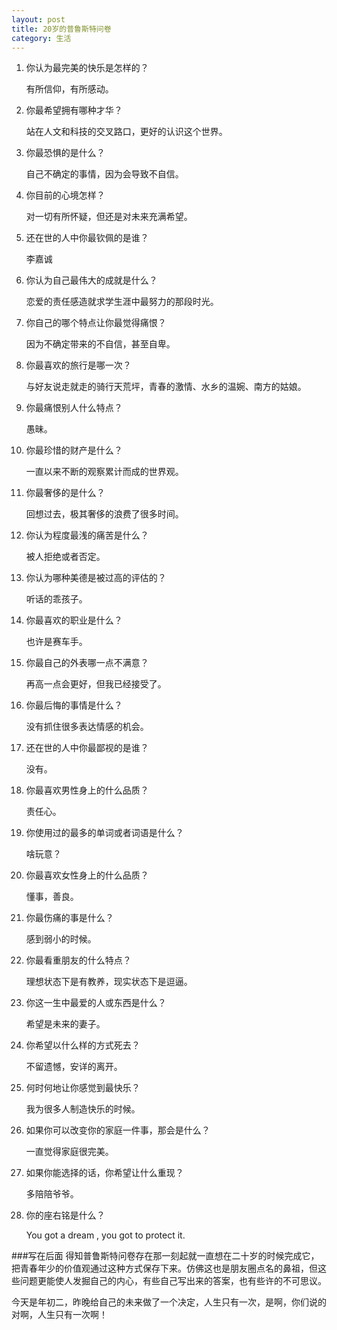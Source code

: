 ```yaml
---
layout: post
title: 20岁的普鲁斯特问卷
category: 生活
---
```


1. 你认为最完美的快乐是怎样的？

	有所信仰，有所感动。

2. 你最希望拥有哪种才华？

	站在人文和科技的交叉路口，更好的认识这个世界。

3. 你最恐惧的是什么？

	自己不确定的事情，因为会导致不自信。
	
4. 你目前的心境怎样？

	对一切有所怀疑，但还是对未来充满希望。
	
5. 还在世的人中你最钦佩的是谁？

	李嘉诚
	
6. 你认为自己最伟大的成就是什么？

	恋爱的责任感造就求学生涯中最努力的那段时光。
	
7. 你自己的哪个特点让你最觉得痛恨？

	因为不确定带来的不自信，甚至自卑。
	
8. 你最喜欢的旅行是哪一次？

	与好友说走就走的骑行天荒坪，青春的激情、水乡的温婉、南方的姑娘。
	
9. 你最痛恨别人什么特点？

	愚昧。
	
10. 你最珍惜的财产是什么？

	一直以来不断的观察累计而成的世界观。
	
11. 你最奢侈的是什么？

	回想过去，极其奢侈的浪费了很多时间。
	
12. 你认为程度最浅的痛苦是什么？

	被人拒绝或者否定。
	
13. 你认为哪种美德是被过高的评估的？

	听话的乖孩子。
	
14. 你最喜欢的职业是什么？

	也许是赛车手。
	
15. 你最自己的外表哪一点不满意？

	再高一点会更好，但我已经接受了。
	
16. 你最后悔的事情是什么？

	没有抓住很多表达情感的机会。
	
17. 还在世的人中你最鄙视的是谁？

	没有。
	
18. 你最喜欢男性身上的什么品质？

	责任心。
	
19. 你使用过的最多的单词或者词语是什么？

	啥玩意？
	
20. 你最喜欢女性身上的什么品质？

	懂事，善良。
	
21. 你最伤痛的事是什么？

	感到弱小的时候。
	
22. 你最看重朋友的什么特点？

	理想状态下是有教养，现实状态下是逗逼。
	
23. 你这一生中最爱的人或东西是什么？

	希望是未来的妻子。
	
24. 你希望以什么样的方式死去？

	不留遗憾，安详的离开。
	
25. 何时何地让你感觉到最快乐？

	我为很多人制造快乐的时候。
	
26. 如果你可以改变你的家庭一件事，那会是什么？

	一直觉得家庭很完美。
	
27. 如果你能选择的话，你希望让什么重现？

	多陪陪爷爷。
	
28. 你的座右铭是什么？

	You got a dream , you got to protect it.
	
###写在后面
得知普鲁斯特问卷存在那一刻起就一直想在二十岁的时候完成它，把青春年少的价值观通过这种方式保存下来。仿佛这也是朋友圈点名的鼻祖，但这些问题更能使人发掘自己的内心，有些自己写出来的答案，也有些许的不可思议。

今天是年初二，昨晚给自己的未来做了一个决定，人生只有一次，是啊，你们说的对啊，人生只有一次啊！